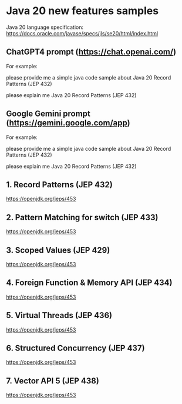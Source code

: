 # Java 20 new features samples

Java 20 language specification: https://docs.oracle.com/javase/specs/jls/se20/html/index.html

## ChatGPT4 prompt (https://chat.openai.com/)

For example: 

please provide me a simple java code sample about Java 20 Record Patterns (JEP 432)

please explain me Java 20 Record Patterns (JEP 432)

## Google Gemini prompt (https://gemini.google.com/app)

For example: 

please provide me a simple java code sample about Java 20 Record Patterns (JEP 432)

please explain me Java 20 Record Patterns (JEP 432)

## 1. Record Patterns (JEP 432)

https://openjdk.org/jeps/453



## 2. Pattern Matching for switch (JEP 433)

https://openjdk.org/jeps/453



## 3. Scoped Values (JEP 429)

https://openjdk.org/jeps/453



## 4. Foreign Function & Memory API (JEP 434)

https://openjdk.org/jeps/453



## 5. Virtual Threads (JEP 436)

https://openjdk.org/jeps/453



## 6. Structured Concurrency (JEP 437)

https://openjdk.org/jeps/453



## 7. Vector API 5 (JEP 438)

https://openjdk.org/jeps/453
